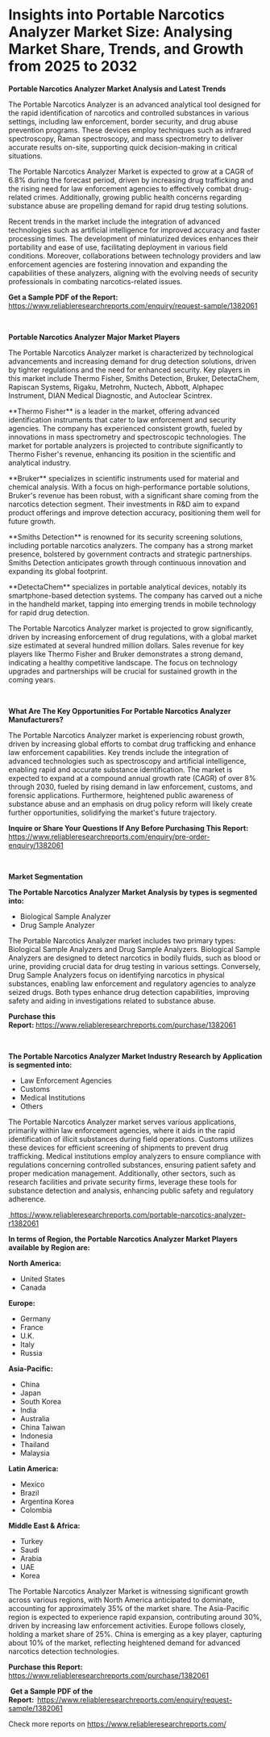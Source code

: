 <p><h1>Insights into Portable Narcotics Analyzer Market Size: Analysing Market Share, Trends, and Growth from 2025 to 2032</h1></p><p><strong>Portable Narcotics Analyzer Market Analysis and Latest Trends</strong></p>
<p><p>The Portable Narcotics Analyzer is an advanced analytical tool designed for the rapid identification of narcotics and controlled substances in various settings, including law enforcement, border security, and drug abuse prevention programs. These devices employ techniques such as infrared spectroscopy, Raman spectroscopy, and mass spectrometry to deliver accurate results on-site, supporting quick decision-making in critical situations.</p><p>The Portable Narcotics Analyzer Market is expected to grow at a CAGR of 6.8% during the forecast period, driven by increasing drug trafficking and the rising need for law enforcement agencies to effectively combat drug-related crimes. Additionally, growing public health concerns regarding substance abuse are propelling demand for rapid drug testing solutions. </p><p>Recent trends in the market include the integration of advanced technologies such as artificial intelligence for improved accuracy and faster processing times. The development of miniaturized devices enhances their portability and ease of use, facilitating deployment in various field conditions. Moreover, collaborations between technology providers and law enforcement agencies are fostering innovation and expanding the capabilities of these analyzers, aligning with the evolving needs of security professionals in combating narcotics-related issues.</p></p>
<p><strong>Get a Sample PDF of the Report:&nbsp;</strong> <a href="https://www.reliableresearchreports.com/enquiry/request-sample/1382061?utm_campaign=2030&utm_medium=2&utm_source=Github&utm_content=ia&utm_term=17022025&utm_id=portable-narcotics-analyzer">https://www.reliableresearchreports.com/enquiry/request-sample/1382061</a></p>
<p>&nbsp;</p>
<p><strong>Portable Narcotics Analyzer Major Market Players</strong></p>
<p><p>The Portable Narcotics Analyzer market is characterized by technological advancements and increasing demand for drug detection solutions, driven by tighter regulations and the need for enhanced security. Key players in this market include Thermo Fisher, Smiths Detection, Bruker, DetectaChem, Rapiscan Systems, Rigaku, Metrohm, Nuctech, Abbott, Alphapec Instrument, DIAN Medical Diagnostic, and Autoclear Scintrex.</p><p>**Thermo Fisher** is a leader in the market, offering advanced identification instruments that cater to law enforcement and security agencies. The company has experienced consistent growth, fueled by innovations in mass spectrometry and spectroscopic technologies. The market for portable analyzers is projected to contribute significantly to Thermo Fisher's revenue, enhancing its position in the scientific and analytical industry.</p><p>**Bruker** specializes in scientific instruments used for material and chemical analysis. With a focus on high-performance portable solutions, Bruker's revenue has been robust, with a significant share coming from the narcotics detection segment. Their investments in R&D aim to expand product offerings and improve detection accuracy, positioning them well for future growth.</p><p>**Smiths Detection** is renowned for its security screening solutions, including portable narcotics analyzers. The company has a strong market presence, bolstered by government contracts and strategic partnerships. Smiths Detection anticipates growth through continuous innovation and expanding its global footprint.</p><p>**DetectaChem** specializes in portable analytical devices, notably its smartphone-based detection systems. The company has carved out a niche in the handheld market, tapping into emerging trends in mobile technology for rapid drug detection.</p><p>The Portable Narcotics Analyzer market is projected to grow significantly, driven by increasing enforcement of drug regulations, with a global market size estimated at several hundred million dollars. Sales revenue for key players like Thermo Fisher and Bruker demonstrates a strong demand, indicating a healthy competitive landscape. The focus on technology upgrades and partnerships will be crucial for sustained growth in the coming years.</p></p>
<p>&nbsp;</p>
<p><strong>What Are The Key Opportunities For Portable Narcotics Analyzer Manufacturers?</strong></p>
<p><p>The Portable Narcotics Analyzer market is experiencing robust growth, driven by increasing global efforts to combat drug trafficking and enhance law enforcement capabilities. Key trends include the integration of advanced technologies such as spectroscopy and artificial intelligence, enabling rapid and accurate substance identification. The market is expected to expand at a compound annual growth rate (CAGR) of over 8% through 2030, fueled by rising demand in law enforcement, customs, and forensic applications. Furthermore, heightened public awareness of substance abuse and an emphasis on drug policy reform will likely create further opportunities, solidifying the market's future trajectory.</p></p>
<p><strong>Inquire or Share Your Questions If Any Before Purchasing This Report:</strong> <a href="https://www.reliableresearchreports.com/enquiry/pre-order-enquiry/1382061?utm_campaign=2030&utm_medium=2&utm_source=Github&utm_content=ia&utm_term=17022025&utm_id=portable-narcotics-analyzer">https://www.reliableresearchreports.com/enquiry/pre-order-enquiry/1382061</a></p>
<p>&nbsp;</p>
<p><strong>Market Segmentation</strong></p>
<p><strong>The Portable Narcotics Analyzer Market Analysis by types is segmented into:</strong></p>
<p><ul><li>Biological Sample Analyzer</li><li>Drug Sample Analyzer</li></ul></p>
<p><p>The Portable Narcotics Analyzer market includes two primary types: Biological Sample Analyzers and Drug Sample Analyzers. Biological Sample Analyzers are designed to detect narcotics in bodily fluids, such as blood or urine, providing crucial data for drug testing in various settings. Conversely, Drug Sample Analyzers focus on identifying narcotics in physical substances, enabling law enforcement and regulatory agencies to analyze seized drugs. Both types enhance drug detection capabilities, improving safety and aiding in investigations related to substance abuse.</p></p>
<p><strong>Purchase this Report:&nbsp;</strong><a href="https://www.reliableresearchreports.com/purchase/1382061?utm_campaign=2030&utm_medium=2&utm_source=Github&utm_content=ia&utm_term=17022025&utm_id=portable-narcotics-analyzer">https://www.reliableresearchreports.com/purchase/1382061</a></p>
<p>&nbsp;</p>
<p><strong>The Portable Narcotics Analyzer Market Industry Research by Application is segmented into:</strong></p>
<p><ul><li>Law Enforcement Agencies</li><li>Customs</li><li>Medical Institutions</li><li>Others</li></ul></p>
<p><p>The Portable Narcotics Analyzer market serves various applications, primarily within law enforcement agencies, where it aids in the rapid identification of illicit substances during field operations. Customs utilizes these devices for efficient screening of shipments to prevent drug trafficking. Medical institutions employ analyzers to ensure compliance with regulations concerning controlled substances, ensuring patient safety and proper medication management. Additionally, other sectors, such as research facilities and private security firms, leverage these tools for substance detection and analysis, enhancing public safety and regulatory adherence.</p></p>
<p><a href="https://www.reliableresearchreports.com/portable-narcotics-analyzer-r1382061?utm_campaign=2030&utm_medium=2&utm_source=Github&utm_content=ia&utm_term=17022025&utm_id=portable-narcotics-analyzer">&nbsp;https://www.reliableresearchreports.com/portable-narcotics-analyzer-r1382061</a></p>
<p><strong>In terms of Region, the Portable Narcotics Analyzer Market Players available by Region are:</strong></p>
<p>
    <p> <strong> North America: </strong>
        <ul>
            <li>United States</li>
            <li>Canada</li>
        </ul>
        </p> 
    <p> <strong> Europe: </strong>
        <ul>
            <li>Germany</li>
            <li>France</li>
            <li>U.K.</li>
            <li>Italy</li>
            <li>Russia</li>
        </ul>
        </p> 
    <p> <strong> Asia-Pacific: </strong>
        <ul>
            <li>China</li>
            <li>Japan</li>
            <li>South Korea</li>
            <li>India</li>
            <li>Australia</li>
            <li>China Taiwan</li>
            <li>Indonesia</li>
            <li>Thailand</li>
            <li>Malaysia</li>
        </ul>
        </p> 
    <p> <strong> Latin America: </strong>
        <ul>
            <li>Mexico</li>
            <li>Brazil</li>
            <li>Argentina Korea</li>
            <li>Colombia</li>
        </ul>
        </p> 
    <p> <strong> Middle East & Africa: </strong>
        <ul>
            <li>Turkey</li>
            <li>Saudi</li>
            <li>Arabia</li>
            <li>UAE</li>
            <li>Korea</li>
        </ul>
    </p>
    </p>
<p><p>The Portable Narcotics Analyzer Market is witnessing significant growth across various regions, with North America anticipated to dominate, accounting for approximately 35% of the market share. The Asia-Pacific region is expected to experience rapid expansion, contributing around 30%, driven by increasing law enforcement activities. Europe follows closely, holding a market share of 25%. China is emerging as a key player, capturing about 10% of the market, reflecting heightened demand for advanced narcotics detection technologies.</p></p>
<p><strong>Purchase this Report: </strong><a href="https://www.reliableresearchreports.com/purchase/1382061?utm_campaign=2030&utm_medium=2&utm_source=Github&utm_content=ia&utm_term=17022025&utm_id=portable-narcotics-analyzer">https://www.reliableresearchreports.com/purchase/1382061</a></p>
<p>&nbsp;<strong>Get a Sample PDF of the Report:&nbsp;&nbsp;</strong><a href="https://www.reliableresearchreports.com/enquiry/request-sample/1382061?utm_campaign=2030&utm_medium=2&utm_source=Github&utm_content=ia&utm_term=17022025&utm_id=portable-narcotics-analyzer">https://www.reliableresearchreports.com/enquiry/request-sample/1382061</a></p>
<p><strong></strong></p>
<p>Check more reports on <a href="https://www.reliableresearchreports.com/?utm_campaign=2030&utm_medium=2&utm_source=Github&utm_content=ia&utm_term=17022025&utm_id=portable-narcotics-analyzer">https://www.reliableresearchreports.com/</a></p>